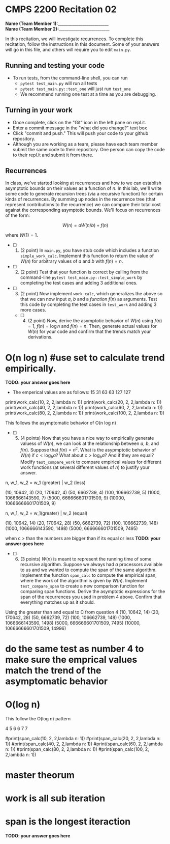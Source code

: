 # CMPS 2200  Recitation 02

**Name (Team Member 1):**_________________________  
**Name (Team Member 2):**_________________________

In this recitation, we will investigate recurrences. 
To complete this recitation, follow the instructions in this document. Some of your answers will go in this file, and others will require you to edit `main.py`.



## Running and testing your code
- To run tests, from the command-line shell, you can run
  + `pytest test_main.py` will run all tests
  + `pytest test_main.py::test_one` will just run `test_one`
  + We recommend running one test at a time as you are debugging.

## Turning in your work

- Once complete, click on the "Git" icon in the left pane on repl.it.
- Enter a commit message in the "what did you change?" text box
- Click "commit and push." This will push your code to your github repository.
- Although you are working as a team, please have each team member submit the same code to their repository. One person can copy the code to their repl.it and submit it from there.

## Recurrences

In class, we've started looking at recurrences and how to we can establish asymptotic bounds on their values as a function of $n$. In this lab, we'll write some code to generate recursion trees (via a recursive function) for certain kinds of recurrences. By summing up nodes in the recurrence tree (that represent contributions to the recurrence) we can compare their total cost against the corresponding asymptotic bounds. We'll focus on  recurrences of the form:

$$ W(n) = aW(n/b) + f(n) $$

where $W(1) = 1$.

- [ ] 1. (2 point) In `main.py`, you have stub code which includes a function `simple_work_calc`. Implement this function to return the value of $W(n)$ for arbitrary values of $a$ and $b$ with $f(n)=n$.

- [ ] 2. (2 point) Test that your function is correct by calling from the command-line `pytest test_main.py::test_simple_work` by completing the test cases and adding 3 additional ones.

- [ ] 3. (2 point) Now implement `work_calc`, which generalizes the above so that we can now input $a$, $b$ and a *function* $f(n)$ as arguments. Test this code by completing the test cases in `test_work` and adding 3 more cases.

  - [ ] 4. (2 point) Now, derive the asymptotic behavior of $W(n)$ using $f(n) = 1$, $f(n) = \log n$ and $f(n) = n$. Then, generate actual values for $W(n)$ for your code and confirm that the trends match your derivations.
# O(n log n) #use set to calculate trend empirically.
**TODO: your answer goes here**
- The emperical values are as follows:
15
31
63
63
127
127

print(work_calc(10, 2, 2,lambda n: 1))
print(work_calc(20, 2, 2,lambda n: 1))
print(work_calc(40, 2, 2,lambda n: 1))
print(work_calc(60, 2, 2,lambda n: 1))
print(work_calc(80, 2, 2,lambda n: 1))
print(work_calc(100, 2, 2,lambda n: 1))

This follows the asymptomatic behavior of O(n log n)

- [ ] 5. (4 points) Now that you have a nice way to empirically generate valuess of $W(n)$, we can look at the relationship between $a$, $b$, and $f(n)$. Suppose that $f(n) = n^c$. What is the asypmptotic behavior of $W(n)$ if $c < \log_b a$? What about $c > \log_b a$? And if they are equal? Modify `test_compare_work` to compare empirical values for different work functions (at several different values of $n$) to justify your answer. 

n, w_1, w_2 = w_1 (greater) | w_2 (less)


(10, 10642, 3)
(20, 170642, 4)
(50, 6662739, 4)
(100, 106662739, 5)
(1000, 1066666143590, 7)
(5000, 666666601701509, 9)
(10000, 10666666601701509, 9)

n, w_1, w_2 = w_1(greater) | w_2 (equal)

(10, 10642, 14)
(20, 170642, 28)
(50, 6662739, 72)
(100, 106662739, 148)
(1000, 1066666143590, 1498)
(5000, 666666601701509, 7495)

when c > than the numbers are bigger than if its equal or less
**TODO: your answer goes here**

- [ ] 6. (3 points) $W(n)$ is meant to represent the running time of some recursive algorithm. Suppose we always had $a$ processors available to us and we wanted to compute the span of the same algorithm. Implement the function `span_calc` to compute the empirical span, where the work of the algorithm is given by $W(n)$. Implement `test_compare_span` to create a new comparison function for comparing span functions. Derive the asymptotic expressions for the span of the recurrences you used in problem 4 above. Confirm that everything matches up as it should. 

Using the greater than and equal to C from question 4
(10, 10642, 14)
(20, 170642, 28)
(50, 6662739, 72)
(100, 106662739, 148)
(1000, 1066666143590, 1498)
(5000, 666666601701509, 7495)
(10000, 10666666601701509, 14996)


# do the same test as number 4 to  make sure the emprical values match the trend of the asymptomatic behavior
# O(log n)

This follow the O(log n) pattern

4
5
6
6
7
7

#print(span_calc(10, 2, 2,lambda n: 1))
#print(span_calc(20, 2, 2,lambda n: 1))
#print(span_calc(40, 2, 2,lambda n: 1))
#print(span_calc(60, 2, 2,lambda n: 1))
#print(span_calc(80, 2, 2,lambda n: 1))
#print(span_calc(100, 2, 2,lambda n: 1))
# master theorum 

# work is all sub iteration
# span is the longest iteraction
**TODO: your answer goes here**
